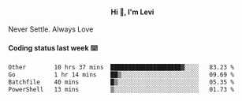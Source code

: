 <h4 style="text-align: center;">Hi 👋, I'm Levi</h4>  Never Settle. Always Love
<!---<img align="right" alt="Coding" width="300" src="https://i.pinimg.com/originals/81/17/8b/81178b47a8598f0c81c4799f2cdd4057.gif"></p> --->

#### Coding status last week ⌨️

<!--START_SECTION:waka-->

```txt
Other        10 hrs 37 mins  ████████████████████▓░░░░   83.23 %
Go           1 hr 14 mins    ██▒░░░░░░░░░░░░░░░░░░░░░░   09.69 %
Batchfile    40 mins         █▒░░░░░░░░░░░░░░░░░░░░░░░   05.35 %
PowerShell   13 mins         ▒░░░░░░░░░░░░░░░░░░░░░░░░   01.73 %
```

<!--END_SECTION:waka-->
